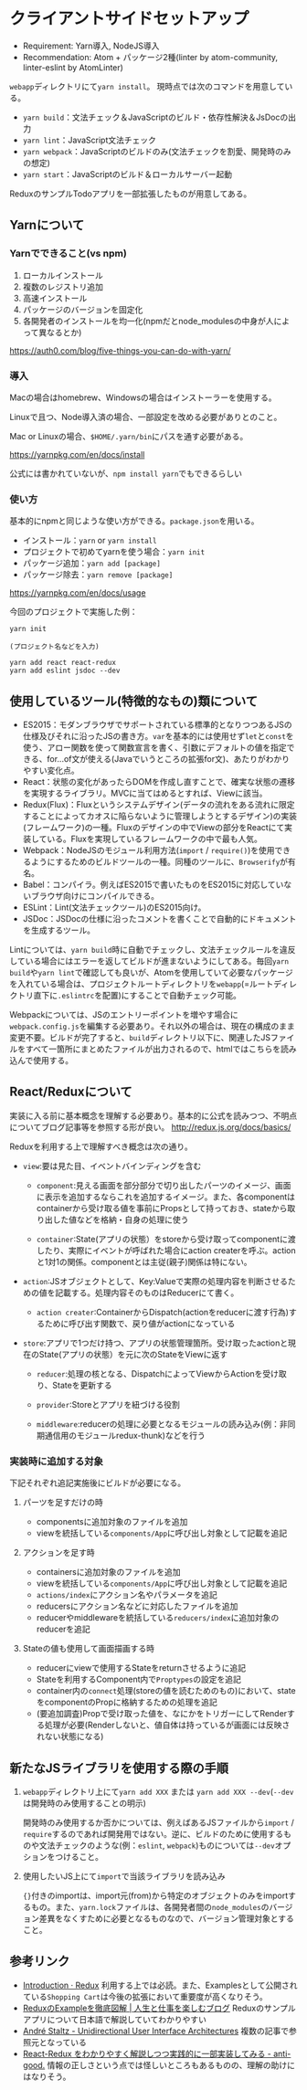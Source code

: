 # クライアントサイドセットアップ

* Requirement: Yarn導入, NodeJS導入
* Recommendation: Atom + パッケージ2種(linter by atom-community, linter-eslint by AtomLinter)

`webapp`ディレクトリにて`yarn install`。
現時点では次のコマンドを用意している。

- `yarn build`：文法チェック＆JavaScriptのビルド・依存性解決＆JsDocの出力
- `yarn lint`：JavaScript文法チェック
- `yarn webpack`：JavaScriptのビルドのみ(文法チェックを割愛、開発時のみの想定)
- `yarn start`：JavaScriptのビルド＆ローカルサーバー起動

ReduxのサンプルTodoアプリを一部拡張したものが用意してある。

## Yarnについて
### Yarnでできること(vs npm)

1. ローカルインストール
2. 複数のレジストリ追加
3. 高速インストール
4. パッケージのバージョンを固定化
5. 各開発者のインストールを均一化(npmだとnode_modulesの中身が人によって異なるとか)

https://auth0.com/blog/five-things-you-can-do-with-yarn/

### 導入

Macの場合はhomebrew、Windowsの場合はインストーラーを使用する。

Linuxで且つ、Node導入済の場合、一部設定を改める必要がありとのこと。

Mac or Linuxの場合、`$HOME/.yarn/bin`にパスを通す必要がある。

https://yarnpkg.com/en/docs/install

公式には書かれていないが、`npm install yarn`でもできるらしい

### 使い方
基本的にnpmと同じような使い方ができる。`package.json`を用いる。

* インストール：`yarn` or `yarn install`
* プロジェクトで初めてyarnを使う場合：`yarn init`
* パッケージ追加：`yarn add [package]`
* パッケージ除去：`yarn remove [package]`

https://yarnpkg.com/en/docs/usage

今回のプロジェクトで実施した例：
```
yarn init

(プロジェクト名などを入力)

yarn add react react-redux
yarn add eslint jsdoc --dev
```

## 使用しているツール(特徴的なもの)類について

* ES2015：モダンブラウザでサポートされている標準的となりつつあるJSの仕様及びそれに沿ったJSの書き方。`var`を基本的には使用せず`let`と`const`を使う、アロー関数を使って関数宣言を書く、引数にデフォルトの値を指定できる、for...of文が使える(Javaでいうところの拡張for文)、あたりがわかりやすい変化点。
* React：状態の変化があったらDOMを作成し直すことで、確実な状態の遷移を実現するライブラリ。MVCに当てはめるとすれば、Viewに該当。
* Redux(Flux)：Fluxというシステムデザイン(データの流れをある流れに限定することによってカオスに陥らないように管理しようとするデザイン)の実装(フレームワーク)の一種。Fluxのデザインの中でViewの部分をReactにて実装している。Fluxを実現しているフレームワークの中で最も人気。
* Webpack：NodeJSのモジュール利用方法(`import` / `require()`)を使用できるようにするためのビルドツールの一種。同種のツールに、`Browserify`が有名。
* Babel：コンパイラ。例えばES2015で書いたものをES2015に対応していないブラウザ向けにコンパイルできる。
* ESLint：Lint(文法チェックツール)のES2015向け。
* JSDoc：JSDocの仕様に沿ったコメントを書くことで自動的にドキュメントを生成するツール。


Lintについては、`yarn build`時に自動でチェックし、文法チェックルールを違反している場合にはエラーを返してビルドが進まないようにしてある。毎回`yarn build`や`yarn lint`で確認しても良いが、Atomを使用していて必要なパッケージを入れている場合は、プロジェクトルートディレクトリを`webapp`(=ルートディレクトリ直下に`.eslintrc`を配置)にすることで自動チェック可能。

Webpackについては、JSのエントリーポイントを増やす場合に`webpack.config.js`を編集する必要あり。それ以外の場合は、現在の構成のまま変更不要。ビルドが完了すると、`build`ディレクトリ以下に、関連したJSファイルをすべて一箇所にまとめたファイルが出力されるので、htmlではこちらを読み込んで使用する。

## React/Reduxについて
実装に入る前に基本概念を理解する必要あり。基本的に公式を読みつつ、不明点についてブログ記事等を参照する形が良い。 http://redux.js.org/docs/basics/

Reduxを利用する上で理解すべき概念は次の通り。

- `view`:要は見た目、イベントバインディングを含む
    - `component`:見える画面を部分部分で切り出したパーツのイメージ、画面に表示を追加するならこれを追加するイメージ。また、各componentはcontainerから受け取る値を事前にPropsとして持っておき、stateから取り出した値などを格納・自身の処理に使う

    - `container`:State(アプリの状態）をstoreから受け取ってcomponentに渡したり、実際にイベントが呼ばれた場合にaction createrを呼ぶ。actionと1対1の関係。componentとは主従(親子)関係は特にない。


- `action`:JSオブジェクトとして、Key:Valueで実際の処理内容を判断させるための値を記載する。処理内容そのものはReducerにて書く。
    - `action creater`:ContainerからDispatch(actionをreducerに渡す行為)するために呼び出す関数で、戻り値がactionになっている


- `store`:アプリで1つだけ持つ、アプリの状態管理箇所。受け取ったactionと現在のState(アプリの状態）を元に次のStateをViewに返す
    - `reducer`:処理の核となる、DispatchによってViewからActionを受け取り、Stateを更新する

    - `provider`:Storeとアプリを紐づける役割

    - `middleware`:reducerの処理に必要となるモジュールの読み込み(例：非同期通信用のモジュールredux-thunk)などを行う


### 実装時に追加する対象
下記それぞれ追記実施後にビルドが必要になる。

1. パーツを足すだけの時
    - componentsに追加対象のファイルを追加
    - viewを統括している`components/App`に呼び出し対象として記載を追記

2. アクションを足す時
    - containersに追加対象のファイルを追加
    - viewを統括している`components/App`に呼び出し対象として記載を追記
    - `actions/index`にアクション名やパラメータを追記
    - reducersにアクション名などに対応したファイルを追加
    - reducerやmiddlewareを統括している`reducers/index`に追加対象のreducerを追記

3. Stateの値も使用して画面描画する時
    - reducerにviewで使用するStateをreturnさせるように追記
    - Stateを利用するComponent内で`Proptypes`の設定を追記
    - container内の`connect`処理(storeの値を読むためのもの)において、stateをcomponentのPropに格納するための処理を追記
    - (要追加調査)Propで受け取った値を、なにかをトリガーにしてRenderする処理が必要(Renderしないと、値自体は持っているが画面には反映されない状態になる)

## 新たなJSライブラリを使用する際の手順

1. `webapp`ディレクトリ上にて`yarn add XXX` または `yarn add XXX --dev`(`--dev`は開発時のみ使用することの明示)

    開発時のみ使用するか否かについては、例えばあるJSファイルから`import` / `require`するのであれば開発用ではない。逆に、ビルドのために使用するものや文法チェックのような(例：`eslint`, `webpack`)ものについては`--dev`オプションをつけること。

2. 使用したいJS上にて`import`で当該ライブラリを読み込み

    `{}`付きのimportは、import元(from)から特定のオブジェクトのみをimportするもの。また、`yarn.lock`ファイルは、各開発者間の`node_modules`のバージョン差異をなくすために必要となるものなので、バージョン管理対象とすること。

## 参考リンク

* [Introduction · Redux](http://redux.js.org/docs/introduction/) 利用する上では必読。また、Examplesとして公開されている`Shopping Cart`は今後の拡張において重要度が高くなりそう。
* [ReduxのExampleを徹底図解 | 人生と仕事を楽しむブログ](http://blog.andgenie.jp/articles/1021) Reduxのサンプルアプリについて日本語で解説していてわかりやすい
* [André Staltz - Unidirectional User Interface Architectures](http://staltz.com/unidirectional-user-interface-architectures.html) 複数の記事で参照元となっている
* [React-Redux をわかりやすく解説しつつ実践的に一部実装してみる - anti-good.](http://ma3tk.hateblo.jp/entry/2016/06/20/182232) 情報の正しさという点では怪しいところもあるものの、理解の助けにはなりそう。
